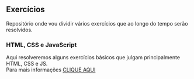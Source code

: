 ## Exercícios
Repositório onde vou dividir vários exercícios que ao longo do tempo serão resolvidos.

### HTML, CSS e JavaScript 
Aqui resolveremos alguns exercícios básicos que julgam principalmente HTML, CSS e JS. \
Para mais informações [CLIQUE AQUI](https://github.com/Cartulo/Exercicios/blob/main/HTML%2C%20CSS%20e%20JS/README.md)

